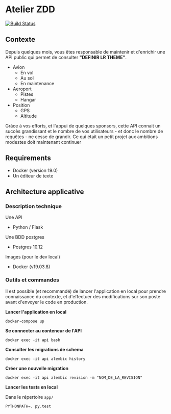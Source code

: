 # Atelier ZDD

[![Build Status](https://travis-ci.org/Akhilian/ZDD-workshop.svg?branch=master)](https://travis-ci.org/Akhilian/ZDD-workshop)

## Contexte

Depuis quelques mois, vous êtes responsable de maintenir et d'enrichir une API public qui permet de consulter **"DEFINIR LR THEME"**.

- Avion
    - En vol
    - Au sol
    - En maintenance
- Aeroport
  - Pistes
  - Hangar
- Position
  - GPS
  - Altitude

Grâce à vos efforts, et l'appui de quelques sponsors, cette API connait un succès grandissant et le nombre de vos utilisateurs - et donc le nombre de requêtes - ne cesse de grandir. Ce qui était un petit projet aux ambitions modestes doit maintenant continuer 

## Requirements
* Docker (version 19.0)
* Un éditeur de texte

## Architecture applicative

### Description technique

Une API
  - Python / Flask

Une BDD postgres
  - Postgres 10.12

Images (pour le dev local)
  - Docker (v19.03.8)
    

### Outils et commandes
Il est possible (et recommandé) de lancer l'application en local pour prendre connaissance du contexte, et d'effectuer des modifications sur son poste avant d'envoyer le code en production.

**Lancer l'application en local**

    docker-compose up

**Se connecter au conteneur de l'API**

    docker exec -it api bash

**Consulter les migrations de schema**
    
    docker exec -it api alembic history

**Créer une nouvelle migration**

    docker exec -it api alembic revision -m "NOM_DE_LA_REVISION"

**Lancer les tests en local**

Dans le répertoire `app/`

    PYTHONPATH=. py.test
